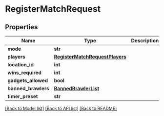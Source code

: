 # RegisterMatchRequest

## Properties
Name | Type | Description | Notes
------------ | ------------- | ------------- | -------------
**mode** | **str** |  | [optional] 
**players** | [**RegisterMatchRequestPlayers**](RegisterMatchRequestPlayers.md) |  | [optional] 
**location_id** | **int** |  | [optional] 
**wins_required** | **int** |  | [optional] 
**gadgets_allowed** | **bool** |  | [optional] 
**banned_brawlers** | [**BannedBrawlerList**](BannedBrawlerList.md) |  | [optional] 
**timer_preset** | **str** |  | [optional] 

[[Back to Model list]](../README.md#documentation-for-models) [[Back to API list]](../README.md#documentation-for-api-endpoints) [[Back to README]](../README.md)


